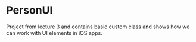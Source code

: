 # PersonUI

Project from lecture 3 and contains basic custom class and shows how we can work with UI elements in iOS apps.
